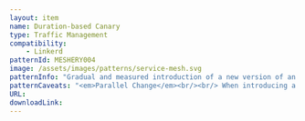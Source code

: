 ```yaml
---
layout: item
name: Duration-based Canary
type: Traffic Management
compatibility:
    - Linkerd
patternId: MESHERY004
image: /assets/images/patterns/service-mesh.svg
patternInfo: "Gradual and measured introduction of a new version of an application is commonly called a Canary deployment.  With a canary deployment, you deploy a new version of your application to the production environment; however, it initially receives no user requests. The previous version continues to handle 100% of the requests.<br/><br/>Traffic is gradually distributed to the new version of the service while monitoring it for errors or anomalies. Incremental increases to the new service’s traffic continue until the new service handles 100% of all traffic, and you remove the previous service version. If you detect unsatisfactory levels of errors at any point, traffic is reverted to the old version. Because the service meshes routing later handles traffic direction, it is incredibly quick to change the traffic flow. Also, there is a dramatic reduction to risk as you hopefully catch any errors before exposure to the problem affects all users."
patternCaveats: "<em>Parallel Change</em><br/><br/> When introducing a new version of an application into production, you are often required to: <br/><br/>- Change or modify the application’s behavior.<br/>- Change the interface.<br/>- Change a model in an external data store."
URL: 
downloadLink: 
---
```

    